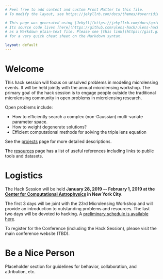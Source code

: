 ```yaml
---
# Feel free to add content and custom Front Matter to this file.
# To modify the layout, see https://jekyllrb.com/docs/themes/#overriding-theme-defaults

# This page was generated using [Jekyll](https://jekyllrb.com/docs/quickstart/).
# Its source code lives [here](https://github.com/ulens-hack/ulens-hack.github.io /blob/master/index.md)
# as a Markdown plain-text file. Please see [this link](https://gist.github.com/roachhd/779fa77e9b90fe945b0c)
# for a very quick cheat sheet on the Markdown syntax.

layout: default
---
```


# Welcome

This hack session will focus on unsolved problems in modeling
microlensing events. It will be held jointly with the annual
microlensing workshop. The primary goal of the hack session is to
engage people outside the traditional microlensing community in open
problems in microlensing research.

Open problems include:
* How to efficiently search a complex (non-Gaussian) multi-variate parameter space.
* How to weight degenerate solutions?
* Efficient computational methods for solving the triple lens equation

See the [projects](/projects/) page for more detailed descriptions. 

The [resources](/resources/) page has a list of useful references
including links to public tools and datasets.

# Logistics

The Hack Session will be held **January 28, 2019 -- February 1, 2019 at the [Center for Computational
Astrophysics](/https://www.simonsfoundation.org/flatiron/center-for-computational-astrophysics/) in New York City**.


The first 3 days will be joint with the 23rd Microlensing Workshop and
will provide an introduction to outstanding problems and
resources. The last two days will be devoted to hacking. A
[preliminary schedule is available here](/schedule/).

To register for the Conference (including the Hack Session), please
visit the main conference website (TBD).

# Be a Nice Person

Placeholder section for guidelines for behavior, collaboration, and
attribution, etc.